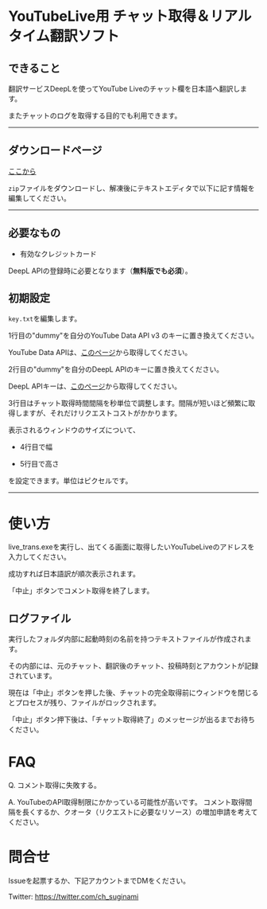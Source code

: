 # YouTubeLive用 チャット取得＆リアルタイム翻訳ソフト

## できること

翻訳サービスDeepLを使ってYouTube Liveのチャット欄を日本語へ翻訳します。

またチャットのログを取得する目的でも利用できます。

---

## ダウンロードページ

[ここから](https://github.com/ch-suginami/LiveTransYouTube_free/releases/tag/v1.0.0)

`zip`ファイルをダウンロードし、解凍後にテキストエディタで以下に記す情報を編集してください。

---

## 必要なもの

+ 有効なクレジットカード

DeepL APIの登録時に必要となります（**無料版でも必須**）。

## 初期設定
`key.txt`を編集します。

1行目の"dummy"を自分のYouTube Data API v3 のキーに置き換えてください。

YouTube Data APIは、[このページ](https://console.developers.google.com/apis/credentials?hl=ja)から取得してください。

2行目の"dummy"を自分のDeepL APIのキーに置き換えてください。

DeepL APIキーは、[このページ](https://www.deepl.com/pro-api?cta=menu-pro-api)から取得してください。

3行目はチャット取得時間間隔を秒単位で調整します。間隔が短いほど頻繁に取得しますが、それだけリクエストコストがかかります。

表示されるウィンドウのサイズについて、

+ 4行目で幅
* 5行目で高さ

を設定できます。単位はピクセルです。

---

# 使い方

live_trans.exeを実行し、出てくる画面に取得したいYouTubeLiveのアドレスを入力してください。

成功すれば日本語訳が順次表示されます。

「中止」ボタンでコメント取得を終了します。

## ログファイル

実行したフォルダ内部に起動時刻の名前を持つテキストファイルが作成されます。

その内部には、元のチャット、翻訳後のチャット、投稿時刻とアカウントが記録されています。

現在は「中止」ボタンを押した後、チャットの完全取得前にウィンドウを閉じるとプロセスが残り、ファイルがロックされます。

「中止」ボタン押下後は、「チャット取得終了」のメッセージが出るまでお待ちください。
# FAQ

Q. コメント取得に失敗する。

A. YouTubeのAPI取得制限にかかっている可能性が高いです。
コメント取得間隔を長くするか、クオータ（リクエストに必要なリソース）の増加申請を考えてください。

# 問合せ

Issueを起票するか、下記アカウントまでDMをください。

Twitter:
https://twitter.com/ch_suginami

